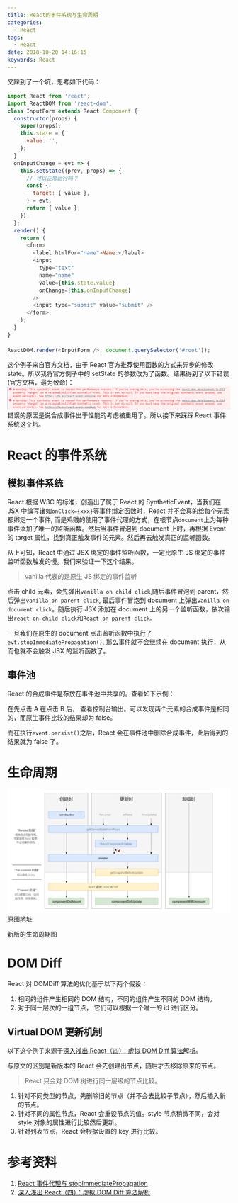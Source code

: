 ```yaml
---
title: React的事件系统与生命周期
categories:
  - React
tags:
  - React
date: 2018-10-20 14:16:15
keywords: React
---
```


又踩到了一个坑，思考如下代码：

```javascript
import React from 'react';
import ReactDOM from 'react-dom';
class InputForm extends React.Component {
  constructor(props) {
    super(props);
    this.state = {
      value: '',
    };
  }
  onInputChange = evt => {
    this.setState((prev, props) => {
      // 可以正常运行吗？
      const {
        target: { value },
      } = evt;
      return { value };
    });
  };
  render() {
    return (
      <form>
        <label htmlFor="name">Name:</label>
        <input
          type="text"
          name="name"
          value={this.state.value}
          onChange={this.onInputChange}
        />
        <input type="submit" value="submit" />
      </form>
    );
  }
}

ReactDOM.render(<InputForm />, document.querySelector('#root'));
```

<!--more-->

这个例子来自官方文档，由于 React 官方推荐使用函数的方式来异步的修改 state。所以我将官方例子中的 setState 的参数改为了函数。结果得到了以下错误(官方文档，最为致命)：
![image](./react-event-reused-error.png)
错误的原因是说合成事件出于性能的考虑被重用了。所以接下来踩踩 React 事件系统这个坑。

# React 的事件系统

## 模拟事件系统

React 根据 W3C 的标准，创造出了属于 React 的 SyntheticEvent，当我们在 JSX 中编写诸如`onClick={xxx}`等事件绑定函数时，React 并不会真的给每个元素都绑定一个事件, 而是鸡贼的使用了事件代理的方式，在根节点`document`上为每种事件添加了唯一的监听函数。然后当事件冒泡到 document 上时，再根据 Event 的 target 属性，找到真正触发事件的元素。然后再去触发真正的监听函数。

从上可知，React 中通过 JSX 绑定的事件监听函数，一定比原生 JS 绑定的事件监听函数触发的慢。我们来验证一下这个结果。

<script async src="//jsfiddle.net/iwfan/gn6pezvx/embed/"></script>

> vanilla 代表的是原生 JS 绑定的事件监听

点击 child 元素，会先弹出`vanilla on child click`,随后事件冒泡到 parent，然后弹出`vanilla on parent click`, 最后事件冒泡到 document 上弹出`vanilla on document click`。随后执行 JSX 添加在 document 上的另一个监听函数，依次输出`react on child click`和`React on parent click`。

一旦我们在原生的 document 点击监听函数中执行了`evt.stopImmediatePropagation()`, 那么事件就不会继续在 document 执行，从而也就不会触发 JSX 的监听函数了。

## 事件池

React 的合成事件是存放在事件池中共享的。查看如下示例：

<script async src="//jsfiddle.net/iwfan/01tL9re3/embed/"></script>

在先点击 A 在点击 B 后， 查看控制台输出。可以发现两个元素的合成事件是相同的，而原生事件比较的结果却为 false。

而在执行`event.persist()`之后，React 会在事件池中删除合成事件，此后得到的结果就为 false 了。

# 生命周期

![lifecycle](./react-new-lifecycle.png)
[原图地址](http://projects.wojtekmaj.pl/react-lifecycle-methods-diagram/)

新版的生命周期图

# DOM Diff

React 对 DOMDiff 算法的优化基于以下两个假设：

1. 相同的组件产生相同的 DOM 结构，不同的组件产生不同的 DOM 结构。
2. 对于同一层次的一组节点， 它们可以根据一个唯一的 id 进行区分。

## Virtual DOM 更新机制

以下这个例子来源于[深入浅出 React（四）：虚拟 DOM Diff 算法解析](http://www.infoq.com/cn/articles/react-dom-diff?utm_source=articles_about_dive-into-react&utm_medium=link&utm_campaign=dive-into-react)。

  <script async src="//jsfiddle.net/iwfan/86qh91mr/embed/"></script>

与原文的区别是新版本的 React 会先创建出节点，随后才去移除原来的节点。

> React 只会对 DOM 树进行同一层级的节点比较。

1. 针对不同类型的节点，先删除旧的节点（并不会去比较子节点），然后插入新的节点。
2. 针对不同的属性节点，React 会重设节点的值。style 节点稍微不同，会对 style 对象的属性进行比较然后更新。
3. 针对列表节点，React 会根据设置的 key 进行比较。

# 参考资料

1. [React 事件代理与 stopImmediatePropagation](https://github.com/youngwind/blog/issues/107)
2. [深入浅出 React（四）：虚拟 DOM Diff 算法解析](http://www.infoq.com/cn/articles/react-dom-diff?utm_source=articles_about_dive-into-react&utm_medium=link&utm_campaign=dive-into-react)
